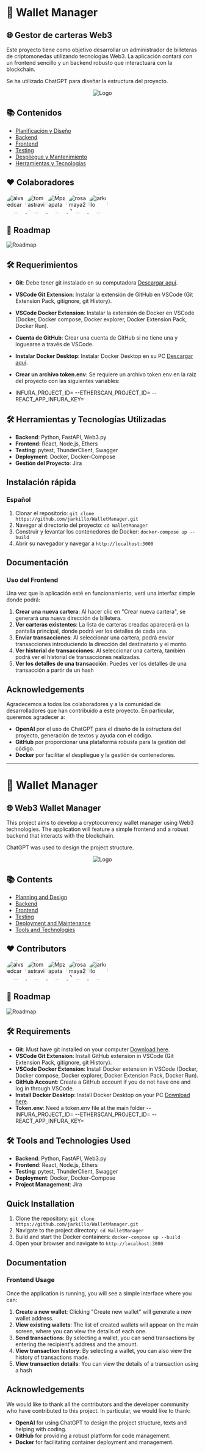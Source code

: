# 🔐 Wallet Manager

## 🌐 Gestor de carteras Web3

Este proyecto tiene como objetivo desarrollar un administrador de billeteras de criptomonedas utilizando tecnologías Web3. La aplicación contará con un frontend sencillo y un backend robusto que interactuará con la blockchain.

Se ha utilizado ChatGPT para diseñar la estructura del proyecto.
 
<p align="center">
  <img src="https://github.com/jarkillo/WalletManager/blob/main/Frontend/src/assets/logo.png" alt="Logo">
</p>


## 📚 Contenidos
- [Planificación y Diseño](#planificación-y-diseño)
- [Backend](#backend)
- [Frontend](#frontend)
- [Testing](#testing)
- [Despliegue y Mantenimiento](#despliegue-y-mantenimiento)
- [Herramientas y Tecnologías](#herramientas-y-tecnologías)

## ❤️ Colaboradores

<a href="https://github.com/alvsedcar">
  <img src="https://avatars.githubusercontent.com/u/114604731?v=4" width="50" height="50" alt="alvsedcar" style="border-radius: 50%;">
</a>
<a href="https://github.com/tomastravis">
  <img src="https://avatars.githubusercontent.com/u/149080929?v=4" width="50" height="50" alt="tomastravis" style="border-radius: 50%;">
</a>
<a href="https://github.com/Mpzapata">
  <img src="https://avatars.githubusercontent.com/u/148989122?v=4" width="50" height="50" alt="Mpzapata" style="border-radius: 50%;">
</a>
<a href="https://github.com/rosamaya22">
  <img src="https://avatars.githubusercontent.com/u/152426648?v=4" width="50" height="50" alt="rosamaya22" style="border-radius: 50%;">
</a>
<a href="https://github.com/jarkillo">
  <img src="https://avatars.githubusercontent.com/u/107489788?v=4" width="50" height="50" alt="jarkillo" style="border-radius: 50%;">
</a>

## 🚀 Roadmap

![Roadmap](https://github.com/jarkillo/WalletManager/assets/107489788/8e8a8c93-fad9-44ca-883e-de3e16bc51bd)

## 🛠️ Requerimientos

- **Git**: Debe tener git instalado en su computadora [Descargar aquí](https://git-scm.com/downloads).
- **VSCode Git Extension**: Instalar la extensión de GitHub en VSCode (Git Extension Pack, gitignore, git History).
- **VSCode Docker Extension**: Instalar la extensión de Docker en VSCode (Docker, Docker compose, Docker explorer, Docker Extension Pack, Docker Run).
- **Cuenta de GitHub**: Crear una cuenta de GitHub si no tiene una y loguearse a través de VSCode.
- **Instalar Docker Desktop**: Instalar Docker Desktop en su PC [Descargar aquí](https://www.docker.com/products/docker-desktop/).
- **Crear un archivo token.env**: Se requiere un archivo token.env en la raiz del proyecto con las siguientes variables:

- INFURA_PROJECT_ID=<API DE INFURA>
--ETHERSCAN_PROJECT_ID=<API DE ETHERSCAN>
--REACT_APP_INFURA_KEY=<API DE INFURA DE NUEVO>


## 🛠️ Herramientas y Tecnologías Utilizadas
- **Backend**: Python, FastAPI, Web3.py
- **Frontend**: React, Node.js, Ethers
- **Testing**: pytest, ThunderClient, Swagger
- **Deployment**: Docker, Docker-Compose
- **Gestión del Proyecto**: Jira

## Instalación rápida

### Español

1. Clonar el repositorio:
   `git clone https://github.com/jarkillo/WalletManager.git`
2. Navegar al directorio del proyecto:
   `cd WalletManager`
3. Construir y levantar los contenedores de Docker:
   `docker-compose up --build`
4. Abrir su navegador y navegar a `http://localhost:3000`

## Documentación

### Uso del Frontend

Una vez que la aplicación esté en funcionamiento, verá una interfaz simple donde podrá:

1. **Crear una nueva cartera**: Al hacer clic en "Crear nueva cartera", se generará una nueva dirección de billetera.
2. **Ver carteras existentes**: La lista de carteras creadas aparecerá en la pantalla principal, donde podrá ver los detalles de cada una.
3. **Enviar transacciones**: Al seleccionar una cartera, podrá enviar transacciones introduciendo la dirección del destinatario y el monto.
4. **Ver historial de transacciones**: Al seleccionar una cartera, también podrá ver el historial de transacciones realizadas.
5. **Ver los detalles de una transacción**: Puedes ver los detalles de una transacción a partir de un hash

## Acknowledgements

Agradecemos a todos los colaboradores y a la comunidad de desarrolladores que han contribuido a este proyecto. En particular, queremos agradecer a:

- **OpenAI** por el uso de ChatGPT para el diseño de la estructura del proyecto, generación de textos y ayuda con el código.
- **GitHub** por proporcionar una plataforma robusta para la gestión del código.
- **Docker** por facilitar el despliegue y la gestión de contenedores.

---

# 🔐 Wallet Manager

## 🌐 Web3 Wallet Manager

This project aims to develop a cryptocurrency wallet manager using Web3 technologies. The application will feature a simple frontend and a robust backend that interacts with the blockchain.

ChatGPT was used to design the project structure.

<p align="center">
  <img src="https://github.com/jarkillo/WalletManager/blob/main/Frontend/src/assets/logo.png" alt="Logo">
</p>

## 📚 Contents
- [Planning and Design](#planning-and-design)
- [Backend](#backend)
- [Frontend](#frontend)
- [Testing](#testing)
- [Deployment and Maintenance](#deployment-and-maintenance)
- [Tools and Technologies](#tools-and-technologies)

## ❤️ Contributors

<a href="https://github.com/alvsedcar">
  <img src="https://avatars.githubusercontent.com/u/114604731?v=4" width="50" height="50" alt="alvsedcar" style="border-radius: 50%;">
</a>
<a href="https://github.com/tomastravis">
  <img src="https://avatars.githubusercontent.com/u/149080929?v=4" width="50" height="50" alt="tomastravis" style="border-radius: 50%;">
</a>
<a href="https://github.com/Mpzapata">
  <img src="https://avatars.githubusercontent.com/u/148989122?v=4" width="50" height="50" alt="Mpzapata" style="border-radius: 50%;">
</a>
<a href="https://github.com/rosamaya22">
  <img src="https://avatars.githubusercontent.com/u/152426648?v=4" width="50" height="50" alt="rosamaya22" style="border-radius: 50%;">
</a>
<a href="https://github.com/jarkillo">
  <img src="https://avatars.githubusercontent.com/u/107489788?v=4" width="50" height="50" alt="jarkillo" style="border-radius: 50%;">
</a>

## 🚀 Roadmap

![Roadmap](https://github.com/jarkillo/WalletManager/assets/107489788/8e8a8c93-fad9-44ca-883e-de3e16bc51bd)

## 🛠️ Requirements

- **Git**: Must have git installed on your computer [Download here](https://git-scm.com/downloads).
- **VSCode Git Extension**: Install GitHub extension in VSCode (Git Extension Pack, gitignore, git History).
- **VSCode Docker Extension**: Install Docker extension in VSCode (Docker, Docker compose, Docker explorer, Docker Extension Pack, Docker Run).
- **GitHub Account**: Create a GitHub account if you do not have one and log in through VSCode.
- **Install Docker Desktop**: Install Docker Desktop on your PC [Download here](https://www.docker.com/products/docker-desktop/).
- **Token.env**: Need a token.env file at the main folder
-- INFURA_PROJECT_ID=<INFURA API>
--ETHERSCAN_PROJECT_ID=<ETHERSCAN API>
--REACT_APP_INFURA_KEY=<INFURA API>

## 🛠️ Tools and Technologies Used
- **Backend**: Python, FastAPI, Web3.py
- **Frontend**: React, Node.js, Ethers
- **Testing**: pytest, ThunderClient, Swagger
- **Deployment**: Docker, Docker-Compose
- **Project Management**: Jira

## Quick Installation

1. Clone the repository:
   `git clone https://github.com/jarkillo/WalletManager.git`
2. Navigate to the project directory:
   `cd WalletManager`
3. Build and start the Docker containers:
   `docker-compose up --build`
4. Open your browser and navigate to `http://localhost:3000`

## Documentation

### Frontend Usage

Once the application is running, you will see a simple interface where you can:

1. **Create a new wallet**: Clicking "Create new wallet" will generate a new wallet address.
2. **View existing wallets**: The list of created wallets will appear on the main screen, where you can view the details of each one.
3. **Send transactions**: By selecting a wallet, you can send transactions by entering the recipient's address and the amount.
4. **View transaction history**: By selecting a wallet, you can also view the history of transactions made.
5. **View transaction details**: You can view the details of a transaction using a hash


## Acknowledgements

We would like to thank all the contributors and the developer community who have contributed to this project. In particular, we would like to thank:

- **OpenAI** for using ChatGPT to design the project structure, texts and helping with coding.
- **GitHub** for providing a robust platform for code management.
- **Docker** for facilitating container deployment and management.


